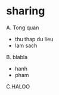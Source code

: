 # sharing

A. Tong quan
  - thu thap du lieu
  - lam sach
  
B. blabla
  - hanh
  - pham
  
C.HALOO
